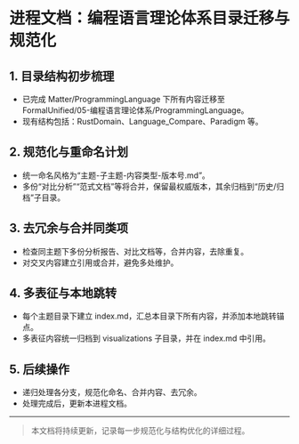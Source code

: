 # 进程文档：编程语言理论体系目录迁移与规范化

## 1. 目录结构初步梳理

- 已完成 Matter/ProgrammingLanguage 下所有内容迁移至 FormalUnified/05-编程语言理论体系/ProgrammingLanguage。
- 现有结构包括：RustDomain、Language_Compare、Paradigm 等。

## 2. 规范化与重命名计划

- 统一命名风格为“主题-子主题-内容类型-版本号.md”。
- 多份“对比分析”“范式文档”等将合并，保留最权威版本，其余归档到“历史/归档”子目录。

## 3. 去冗余与合并同类项

- 检查同主题下多份分析报告、对比文档等，合并内容，去除重复。
- 对交叉内容建立引用或合并，避免多处维护。

## 4. 多表征与本地跳转

- 每个主题目录下建立 index.md，汇总本目录下所有内容，并添加本地跳转锚点。
- 多表征内容统一归档到 visualizations 子目录，并在 index.md 中引用。

## 5. 后续操作

- 递归处理各分支，规范化命名、合并内容、去冗余。
- 处理完成后，更新本进程文档。

---

> 本文档将持续更新，记录每一步规范化与结构优化的详细过程。
